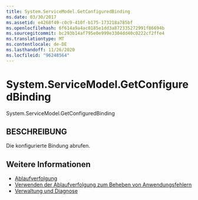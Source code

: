 ```yaml
---
title: System.ServiceModel.GetConfiguredBinding
ms.date: 03/30/2017
ms.assetid: e4268f49-c0c9-410f-b175-173218a785bf
ms.openlocfilehash: 6f614a9a4ac0185e1dd3a872335272991f86694b
ms.sourcegitcommit: bc293b14af795e0e999e3304dd40c0222cf2ffe4
ms.translationtype: MT
ms.contentlocale: de-DE
ms.lasthandoff: 11/26/2020
ms.locfileid: "96248564"
---
```

# <a name="systemservicemodelgetconfiguredbinding"></a>System.ServiceModel.GetConfiguredBinding

System.ServiceModel.GetConfiguredBinding  
  
## <a name="description"></a>BESCHREIBUNG  

 Die konfigurierte Bindung abrufen.  
  
## <a name="see-also"></a>Weitere Informationen

- [Ablaufverfolgung](index.md)
- [Verwenden der Ablaufverfolgung zum Beheben von Anwendungsfehlern](using-tracing-to-troubleshoot-your-application.md)
- [Verwaltung und Diagnose](../index.md)
